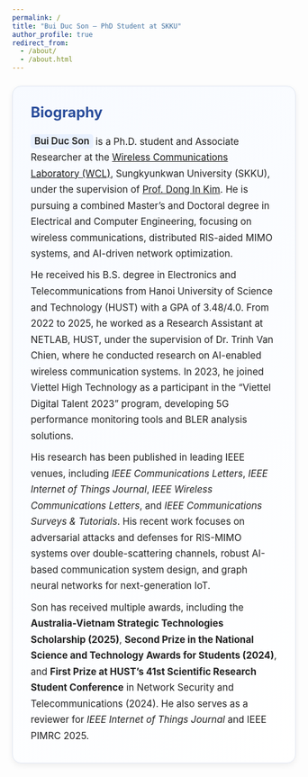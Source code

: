 ```yaml
---
permalink: /
title: "Bui Duc Son – PhD Student at SKKU"
author_profile: true
redirect_from: 
  - /about/
  - /about.html
---
```


<style>
.bio-container {
  background: linear-gradient(135deg, #f7faff, #ffffff);
  border: 1px solid #dde3f0;
  border-radius: 1rem;
  padding: 1.5rem 2rem;
  margin-top: 1.5rem;
  box-shadow: 0 4px 12px rgba(0,0,0,0.06);
  font-size: 1.05rem;
  line-height: 1.7;
  color: #222;
}
.bio-container h2 {
  font-size: 1.6rem;
  color: #2a4d9b;
  margin-top: 0;
  margin-bottom: 1rem;
}
.bio-container p {
  margin: 0.6rem 0;
}
.bio-highlight {
  background-color: #e9f1ff;
  padding: 0.15rem 0.4rem;
  border-radius: 0.3rem;
  font-weight: 600;
}
</style>

<div class="bio-container">
  <h2>Biography</h2>

  <p><span class="bio-highlight">Bui Duc Son</span> is a Ph.D. student and Associate Researcher at the 
  <a href="https://wireless.skku.edu/main/bbs_list.php?unsingcode1=1715440655&unsingcode2=1715441006&unsingcode3=1715441061&code=research_c" target="_blank">
  Wireless Communications Laboratory (WCL)</a>, Sungkyunkwan University (SKKU), under the supervision of 
  <a href="https://scholar.google.com/citations?user=v2chr7kAAAAJ&hl=en" target="_blank">Prof. Dong In Kim</a>. 
  He is pursuing a combined Master’s and Doctoral degree in Electrical and Computer Engineering, focusing on 
  wireless communications, distributed RIS-aided MIMO systems, and AI-driven network optimization.</p>

  <p>He received his B.S. degree in Electronics and Telecommunications from Hanoi University of Science and Technology (HUST) with a GPA of 3.48/4.0. From 2022 to 2025, he worked as a Research Assistant at NETLAB, HUST, under the supervision of Dr. Trinh Van Chien, where he conducted research on AI-enabled wireless communication systems. In 2023, he joined Viettel High Technology as a participant in the “Viettel Digital Talent 2023” program, developing 5G performance monitoring tools and BLER analysis solutions.</p>

  <p>His research has been published in leading IEEE venues, including <em>IEEE Communications Letters</em>, 
  <em>IEEE Internet of Things Journal</em>, <em>IEEE Wireless Communications Letters</em>, and 
  <em>IEEE Communications Surveys & Tutorials</em>. His recent work focuses on adversarial attacks and defenses 
  for RIS-MIMO systems over double-scattering channels, robust AI-based communication system design, and 
  graph neural networks for next-generation IoT.</p>

  <p>Son has received multiple awards, including the <strong>Australia-Vietnam Strategic Technologies Scholarship (2025)</strong>, 
  <strong>Second Prize in the National Science and Technology Awards for Students (2024)</strong>, and 
  <strong>First Prize at HUST’s 41st Scientific Research Student Conference</strong> in Network Security and Telecommunications (2024). 
  He also serves as a reviewer for <em>IEEE Internet of Things Journal</em> and IEEE PIMRC 2025.</p>
</div>
